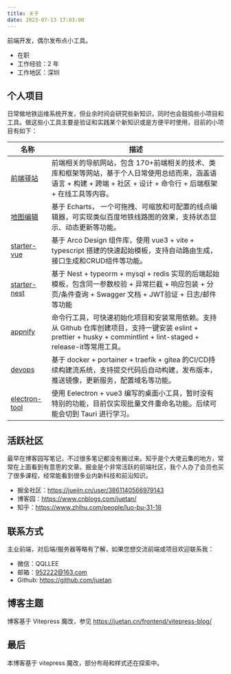 ```yaml
---
title: 关于
date: 2023-07-13 17:03:00
---
```


前端开发，偶尔发布点小工具。

- 在职
- 工作经验：2 年
- 工作地区：深圳

## 个人项目

日常做地铁运维系统开发，但业余时间会研究些新知识，同时也会鼓捣些小项目和工具。做这些小工具主要是验证和实践某个新知识或是方便平时使用，目前的小项目有如下：

| 名称                                                         | 描述                                                               |
| ------------------------------------------------------------ | ------------------------------------------------------------------ |
| [前端驿站](https://juetan.github.io/nav)                     | 前端相关的导航网站，包含 170+前端相关的技术、类库和框架等网站，基于个人日常使用总结而来，涵盖语语言 + 构建 + 跨端 + 社区 + 设计 + 命令行 + 后端框架 + 在线工具等内容。                |
| [地图编辑](https://juetan.github.io/mapeditor)             | 基于 Echarts， 一个可拖拽、可缩放和可配置的线点编辑器，可实现类似百度地铁线路图的效果，支持状态显示、动态更新等功能。                   |
| [starter-vue](https://appnify.github.io/starter-vue/#/login) | 基于 Arco Design 组件库，使用 vue3 + vite + typescript 搭建的快速起始模板，支持自动路由生成，接口生成和CRUD组件等功能。 |
| [starter-nest](https://github.com/appnify/starter-nest) | 基于 Nest + typeorm + mysql + redis 实现的后端起始模板，包含同一参数校验 + 异常拦截 + 响应包装 + 分页/条件查询 + Swagger 文档 + JWT验证 + 日志/邮件等功能
| [appnify](https://github.com/appnify/appnify)                | 命令行工具，可快速初始化项目和安装常用依赖。支持从 Github 仓库创建项目，支持一键安装 eslint + prettier + husky + commintlint + lint-staged + release-it等常用工具。                        |
| [devops](https://github.com/juetan/devops-practice)          | 基于 docker + portainer + traefik + gitea 的CI/CD持续构建流系统，支持提交代码后自动构建，发布版本，推送镜像，更新服务，配置域名等功能。     |
| [electron-tool](https://github.com/juetan/electron-tool)     | 使用 Eelectron + vue3 编写的桌面小工具，暂时没有特别的功能，目前仅实现批量文件重命名功能。后续可能会切到 Tauri 进行学习。                             |

## 活跃社区

最早在博客园写笔记，不过很多笔记都没有搬过来。知乎是个大佬云集的地方，常常在上面看到有意思的文章。掘金是个非常活跃的前端社区，我个人办了会员也买了很多课程，经常能看到很多业内新科技和前沿知识。

- 掘金社区：https://juejin.cn/user/3861140566979143
- 博客园：https://www.cnblogs.com/juetan/
- 知乎：https://www.zhihu.com/people/luo-bu-31-18

## 联系方式

主业前端，对后端/服务器等略有了解，如果您想交流前端或项目欢迎联系我：

- 微信：QQLLEE
- 邮箱：952222@163.com
- Github: https://github.com/juetan

## 博客主题

博客基于 Vitepress 魔改，参见 https://juetan.cn/frontend/vitepress-blog/

## 最后

本博客基于 vitepress 魔改，部分布局和样式还在探索中。
